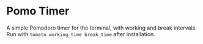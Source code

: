 # Pomo Timer

A simple Pomodoro timer for the terminal, with working and break intervals. Run with `tomato working_time break_time` after installation.
